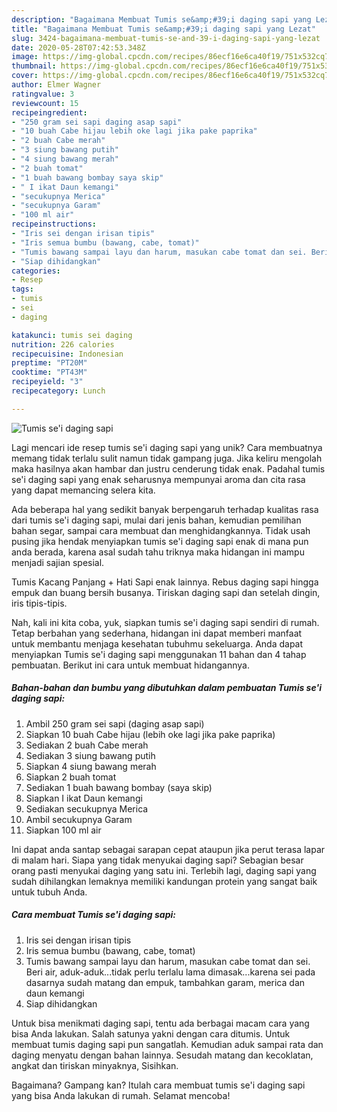 ```yaml
---
description: "Bagaimana Membuat Tumis se&amp;#39;i daging sapi yang Lezat"
title: "Bagaimana Membuat Tumis se&amp;#39;i daging sapi yang Lezat"
slug: 3424-bagaimana-membuat-tumis-se-and-39-i-daging-sapi-yang-lezat
date: 2020-05-28T07:42:53.348Z
image: https://img-global.cpcdn.com/recipes/86ecf16e6ca40f19/751x532cq70/tumis-sei-daging-sapi-foto-resep-utama.jpg
thumbnail: https://img-global.cpcdn.com/recipes/86ecf16e6ca40f19/751x532cq70/tumis-sei-daging-sapi-foto-resep-utama.jpg
cover: https://img-global.cpcdn.com/recipes/86ecf16e6ca40f19/751x532cq70/tumis-sei-daging-sapi-foto-resep-utama.jpg
author: Elmer Wagner
ratingvalue: 3
reviewcount: 15
recipeingredient:
- "250 gram sei sapi daging asap sapi"
- "10 buah Cabe hijau lebih oke lagi jika pake paprika"
- "2 buah Cabe merah"
- "3 siung bawang putih"
- "4 siung bawang merah"
- "2 buah tomat"
- "1 buah bawang bombay saya skip"
- " I ikat Daun kemangi"
- "secukupnya Merica"
- "secukupnya Garam"
- "100 ml air"
recipeinstructions:
- "Iris sei dengan irisan tipis"
- "Iris semua bumbu (bawang, cabe, tomat)"
- "Tumis bawang sampai layu dan harum, masukan cabe tomat dan sei. Beri air, aduk-aduk...tidak perlu terlalu lama dimasak...karena sei pada dasarnya sudah matang dan empuk, tambahkan garam, merica dan daun kemangi"
- "Siap dihidangkan"
categories:
- Resep
tags:
- tumis
- sei
- daging

katakunci: tumis sei daging 
nutrition: 226 calories
recipecuisine: Indonesian
preptime: "PT20M"
cooktime: "PT43M"
recipeyield: "3"
recipecategory: Lunch

---
```



![Tumis se&#39;i daging sapi](https://img-global.cpcdn.com/recipes/86ecf16e6ca40f19/751x532cq70/tumis-sei-daging-sapi-foto-resep-utama.jpg)

Lagi mencari ide resep tumis se&#39;i daging sapi yang unik? Cara membuatnya memang tidak terlalu sulit namun tidak gampang juga. Jika keliru mengolah maka hasilnya akan hambar dan justru cenderung tidak enak. Padahal tumis se&#39;i daging sapi yang enak seharusnya mempunyai aroma dan cita rasa yang dapat memancing selera kita.

Ada beberapa hal yang sedikit banyak berpengaruh terhadap kualitas rasa dari tumis se&#39;i daging sapi, mulai dari jenis bahan, kemudian pemilihan bahan segar, sampai cara membuat dan menghidangkannya. Tidak usah pusing jika hendak menyiapkan tumis se&#39;i daging sapi enak di mana pun anda berada, karena asal sudah tahu triknya maka hidangan ini mampu menjadi sajian spesial.

Tumis Kacang Panjang + Hati Sapi enak lainnya. Rebus daging sapi hingga empuk dan buang bersih busanya. Tiriskan daging sapi dan setelah dingin, iris tipis-tipis.


Nah, kali ini kita coba, yuk, siapkan tumis se&#39;i daging sapi sendiri di rumah. Tetap berbahan yang sederhana, hidangan ini dapat memberi manfaat untuk membantu menjaga kesehatan tubuhmu sekeluarga. Anda dapat menyiapkan Tumis se&#39;i daging sapi menggunakan 11 bahan dan 4 tahap pembuatan. Berikut ini cara untuk membuat hidangannya.

<!--inarticleads1-->

##### Bahan-bahan dan bumbu yang dibutuhkan dalam pembuatan Tumis se&#39;i daging sapi:

1. Ambil 250 gram sei sapi (daging asap sapi)
1. Siapkan 10 buah Cabe hijau (lebih oke lagi jika pake paprika)
1. Sediakan 2 buah Cabe merah
1. Sediakan 3 siung bawang putih
1. Siapkan 4 siung bawang merah
1. Siapkan 2 buah tomat
1. Sediakan 1 buah bawang bombay (saya skip)
1. Siapkan  I ikat Daun kemangi
1. Sediakan secukupnya Merica
1. Ambil secukupnya Garam
1. Siapkan 100 ml air


Ini dapat anda santap sebagai sarapan cepat ataupun jika perut terasa lapar di malam hari. Siapa yang tidak menyukai daging sapi? Sebagian besar orang pasti menyukai daging yang satu ini. Terlebih lagi, daging sapi yang sudah dihilangkan lemaknya memiliki kandungan protein yang sangat baik untuk tubuh Anda. 

<!--inarticleads2-->

##### Cara membuat Tumis se&#39;i daging sapi:

1. Iris sei dengan irisan tipis
1. Iris semua bumbu (bawang, cabe, tomat)
1. Tumis bawang sampai layu dan harum, masukan cabe tomat dan sei. Beri air, aduk-aduk...tidak perlu terlalu lama dimasak...karena sei pada dasarnya sudah matang dan empuk, tambahkan garam, merica dan daun kemangi
1. Siap dihidangkan


Untuk bisa menikmati daging sapi, tentu ada berbagai macam cara yang bisa Anda lakukan. Salah satunya yakni dengan cara ditumis. Untuk membuat tumis daging sapi pun sangatlah. Kemudian aduk sampai rata dan daging menyatu dengan bahan lainnya. Sesudah matang dan kecoklatan, angkat dan tiriskan minyaknya, Sisihkan. 

Bagaimana? Gampang kan? Itulah cara membuat tumis se&#39;i daging sapi yang bisa Anda lakukan di rumah. Selamat mencoba!
